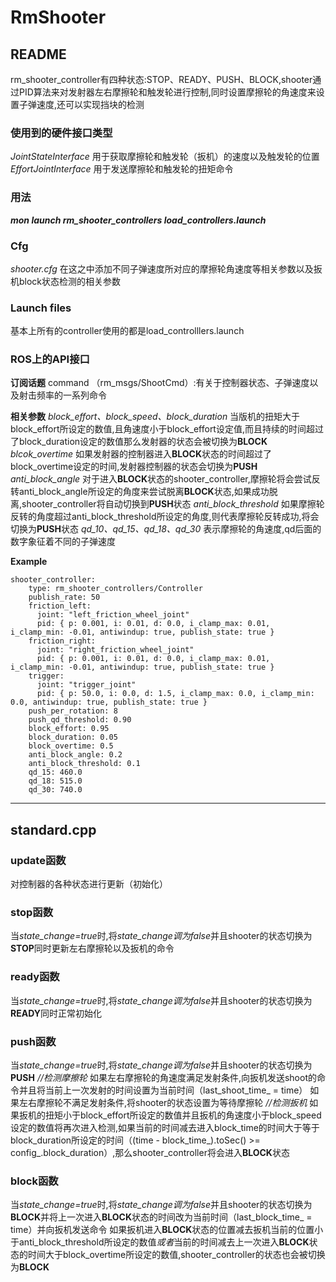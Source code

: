 # **RmShooter**
## **README**
rm\_shooter\_controller有四种状态:STOP、READY、PUSH、BLOCK,shooter通过PID算法来对发射器左右摩擦轮和触发轮进行控制,同时设置摩擦轮的角速度来设置子弹速度,还可以实现挡块的检测

### **使用到的硬件接口类型**
*JointStateInterface*
用于获取摩擦轮和触发轮（扳机）的速度以及触发轮的位置
*EffortJointInterface*
用于发送摩擦轮和触发轮的扭矩命令

### **用法**
***mon launch rm_shooter_controllers load_controllers.launch***

### **Cfg**
*shooter.cfg*
在这之中添加不同子弹速度所对应的摩擦轮角速度等相关参数以及扳机block状态检测的相关参数

### **Launch files**
基本上所有的controller使用的都是load\_controlllers.launch

### **ROS上的API接口**
**订阅话题**
command （rm\_msgs/ShootCmd）:有关于控制器状态、子弹速度以及射击频率的一系列命令

**相关参数**
*block_effort、block_speed、block_duration*
当版机的扭矩大于block\_effort所设定的数值,且角速度小于block\_effort设定值,而且持续的时间超过了block\_duration设定的数值那么发射器的状态会被切换为**BLOCK**
*blcok_overtime*
如果发射器的控制器进入**BLOCK**状态的时间超过了block\_overtime设定的时间,发射器控制器的状态会切换为**PUSH**
*anti_block_angle*
对于进入**BLOCK**状态的shooter\_controller,摩擦轮将会尝试反转anti\_block\_angle所设定的角度来尝试脱离**BLOCK**状态,如果成功脱离,shooter\_controller将自动切换到**PUSH**状态
*anti_block_threshold*
如果摩擦轮反转的角度超过anti\_block\_threshold所设定的角度,则代表摩擦轮反转成功,将会切换为**PUSH**状态
*qd_10、qd_15、qd_18、qd_30*
表示摩擦轮的角速度,qd后面的数字象征着不同的子弹速度

**Example**
```
shooter_controller:
    type: rm_shooter_controllers/Controller
    publish_rate: 50
    friction_left:
      joint: "left_friction_wheel_joint"
      pid: { p: 0.001, i: 0.01, d: 0.0, i_clamp_max: 0.01, i_clamp_min: -0.01, antiwindup: true, publish_state: true }
    friction_right:
      joint: "right_friction_wheel_joint"
      pid: { p: 0.001, i: 0.01, d: 0.0, i_clamp_max: 0.01, i_clamp_min: -0.01, antiwindup: true, publish_state: true }
    trigger:
      joint: "trigger_joint"
      pid: { p: 50.0, i: 0.0, d: 1.5, i_clamp_max: 0.0, i_clamp_min: 0.0, antiwindup: true, publish_state: true }
    push_per_rotation: 8
    push_qd_threshold: 0.90
    block_effort: 0.95
    block_duration: 0.05
    block_overtime: 0.5
    anti_block_angle: 0.2
    anti_block_threshold: 0.1
    qd_15: 460.0
    qd_18: 515.0
    qd_30: 740.0
```

---

## standard.cpp
### **update函数**
对控制器的各种状态进行更新（初始化）
### **stop函数**
当*state_change=true*时,将*state_change调为false*并且shooter的状态切换为**STOP**同时更新左右摩擦轮以及扳机的命令
### **ready函数**
当*state_change=true*时,将*state_change调为false*并且shooter的状态切换为**READY**同时正常初始化
### **push函数**
当*state_change=true*时,将*state_change调为false*并且shooter的状态切换为**PUSH**
*//检测摩擦轮*
如果左右摩擦轮的角速度满足发射条件,向扳机发送shoot的命令并且将当前上一次发射的时间设置为当前时间（last\_shoot\_time\_ = time）
如果左右摩擦轮不满足发射条件,将shooter的状态设置为等待摩擦轮
*//检测扳机*
如果扳机的扭矩小于block\_effort所设定的数值并且扳机的角速度小于block\_speed设定的数值将再次进入检测,如果当前的时间减去进入block\_time的时间大于等于block\_duration所设定的时间（(time - block\_time\_).toSec() >= config_.block\_duration）,那么shooter\_controller将会进入**BLOCK**状态
### **block函数**
当*state_change=true*时,将*state_change调为false*并且shooter的状态切换为**BLOCK**并将上一次进入**BLOCK**状态的时间改为当前时间（last\_block\_time\_ = time）并向扳机发送命令
如果扳机进入**BLOCK**状态的位置减去扳机当前的位置小于anti\_block\_threshold所设定的数值*或者*当前的时间减去上一次进入**BLOCK**状态的时间大于block\_overtime所设定的数值,shooter\_controller的状态也会被切换为**BLOCK**

